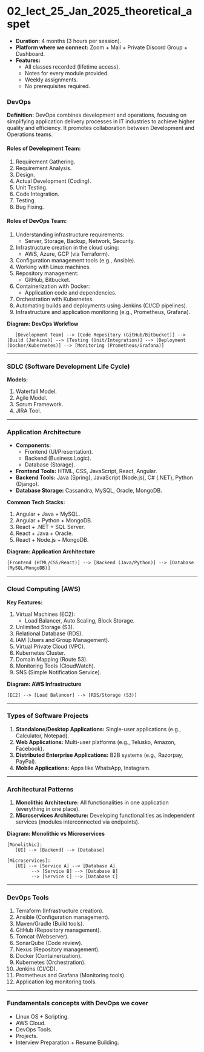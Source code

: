 # 02_lect_25_Jan_2025_theoretical_aspet


- **Duration:** 4 months (3 hours per session).
- **Platform where we connect:** Zoom + Mail + Private Discord Group + Dashboard.
- **Features:**
  - All classes recorded (lifetime access).
  - Notes for every module provided.
  - Weekly assignments.
  - No prerequisites required.

### DevOps

**Definition:** DevOps combines development and operations, focusing on simplifying application delivery processes in IT industries to achieve higher quality and efficiency. It promotes collaboration between Development and Operations teams.

#### Roles of Development Team:
1. Requirement Gathering.
2. Requirement Analysis.
3. Design.
4. Actual Development (Coding).
5. Unit Testing.
6. Code Integration.
7. Testing.
8. Bug Fixing.

#### Roles of DevOps Team:
1. Understanding infrastructure requirements:
   - Server, Storage, Backup, Network, Security.
2. Infrastructure creation in the cloud using:
   - AWS, Azure, GCP (via Terraform).
3. Configuration management tools (e.g., Ansible).
4. Working with Linux machines.
5. Repository management:
   - GitHub, Bitbucket.
6. Containerization with Docker:
   - Application code and dependencies.
7. Orchestration with Kubernetes.
8. Automating builds and deployments using Jenkins (CI/CD pipelines).
9. Infrastructure and application monitoring (e.g., Prometheus, Grafana).

**Diagram: DevOps Workflow**
```
   [Development Team] --> [Code Repository (GitHub/Bitbucket)] --> [Build (Jenkins)] --> [Testing (Unit/Integration)] --> [Deployment (Docker/Kubernetes)] --> [Monitoring (Prometheus/Grafana)]
```

---

### SDLC (Software Development Life Cycle)

**Models:**
1. Waterfall Model.
2. Agile Model.
3. Scrum Framework.
4. JIRA Tool.

---

### Application Architecture

- **Components:**
  - Frontend (UI/Presentation).
  - Backend (Business Logic).
  - Database (Storage).
- **Frontend Tools:** HTML, CSS, JavaScript, React, Angular.
- **Backend Tools:** Java (Spring), JavaScript (Node.js), C# (.NET), Python (Django).
- **Database Storage:** Cassandra, MySQL, Oracle, MongoDB.

**Common Tech Stacks:**
1. Angular + Java + MySQL.
2. Angular + Python + MongoDB.
3. React + .NET + SQL Server.
4. React + Java + Oracle.
5. React + Node.js + MongoDB.

**Diagram: Application Architecture**
```
[Frontend (HTML/CSS/React)] --> [Backend (Java/Python)] --> [Database (MySQL/MongoDB)]
```

---

### Cloud Computing (AWS)

**Key Features:**
1. Virtual Machines (EC2):
   - Load Balancer, Auto Scaling, Block Storage.
2. Unlimited Storage (S3).
3. Relational Database (RDS).
4. IAM (Users and Group Management).
5. Virtual Private Cloud (VPC).
6. Kubernetes Cluster.
7. Domain Mapping (Route 53).
8. Monitoring Tools (CloudWatch).
9. SNS (Simple Notification Service).

**Diagram: AWS Infrastructure**
```
[EC2] --> [Load Balancer] --> [RDS/Storage (S3)]
```

---

### Types of Software Projects

1. **Standalone/Desktop Applications:** Single-user applications (e.g., Calculator, Notepad).
2. **Web Applications:** Multi-user platforms (e.g., Telusko, Amazon, Facebook).
3. **Distributed Enterprise Applications:** B2B systems (e.g., Razorpay, PayPal).
4. **Mobile Applications:** Apps like WhatsApp, Instagram.

---

### Architectural Patterns

1. **Monolithic Architecture:** All functionalities in one application (everything in one place).
2. **Microservices Architecture:** Developing functionalities as independent services (modules interconnected via endpoints).

**Diagram: Monolithic vs Microservices**
```
[Monolithic]:
   [UI] --> [Backend] --> [Database]

[Microservices]:
   [UI] --> [Service A] --> [Database A]
         --> [Service B] --> [Database B]
         --> [Service C] --> [Database C]
```

---

### DevOps Tools

1. Terraform (Infrastructure creation).
2. Ansible (Configuration management).
3. Maven/Gradle (Build tools).
4. GitHub (Repository management).
5. Tomcat (Webserver).
6. SonarQube (Code review).
7. Nexus (Repository management).
8. Docker (Containerization).
9. Kubernetes (Orchestration).
10. Jenkins (CI/CD).
11. Prometheus and Grafana (Monitoring tools).
12. Application log monitoring tools.

---

### Fundamentals concepts with DevOps we cover

- Linux OS + Scripting.
- AWS Cloud.
- DevOps Tools.
- Projects.
- Interview Preparation + Resume Building.

